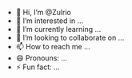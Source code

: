 - 👋 Hi, I’m @Zulrio
- 👀 I’m interested in ...
- 🌱 I’m currently learning ...
- 💞️ I’m looking to collaborate on ...
- 📫 How to reach me ...
- 😄 Pronouns: ...
- ⚡ Fun fact: ...

<!---
Zulrio/Zulrio is a ✨ special ✨ repository because its `README.md` (this file) appears on your GitHub profile.
You can click the Preview link to take a look at your changes.
--->
